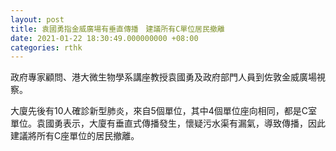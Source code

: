 ```yaml
---
layout: post
title: 袁國勇指金威廣場有垂直傳播　建議所有C單位居民撤離
date: 2021-01-22 18:30:49.000000000 +08:00
categories: rthk
---
```


政府專家顧問、港大微生物學系講座教授袁國勇及政府部門人員到佐敦金威廣場視察。

大廈先後有10人確診新型肺炎，來自5個單位，其中4個單位座向相同，都是C室單位。袁國勇表示，大廈有垂直式傳播發生，懷疑污水渠有漏氣，導致傳播，因此建議將所有C座單位的居民撤離。
